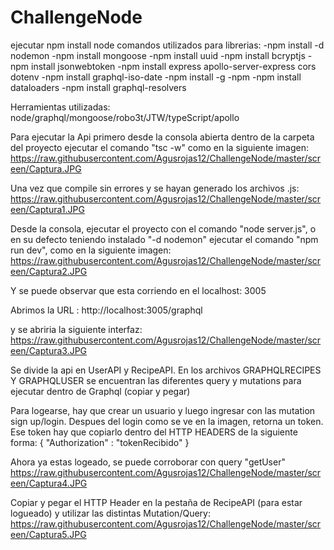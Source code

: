 # ChallengeNode

ejecutar npm install node
comandos utilizados para librerias:
-npm install -d nodemon
-npm install mongoose
-npm install uuid
-npm install bcryptjs
-npm install jsonwebtoken
-npm install express apollo-server-express cors dotenv
-npm install graphql-iso-date
-npm install -g -npm
-npm install dataloaders
-npm install graphql-resolvers

Herramientas utilizadas:
node/graphql/mongoose/robo3t/JTW/typeScript/apollo

Para ejecutar la Api primero desde la consola abierta dentro de la carpeta del proyecto ejecutar el comando "tsc -w"
como en la siguiente imagen:
https://raw.githubusercontent.com/Agusrojas12/ChallengeNode/master/screen/Captura.JPG

Una vez que compile sin errores y se hayan generado los archivos .js:
https://raw.githubusercontent.com/Agusrojas12/ChallengeNode/master/screen/Captura1.JPG

Desde la consola, ejecutar el proyecto con el comando "node server.js", o en su defecto teniendo instalado "-d nodemon" ejecutar el comando "npm run dev", como en la siguiente imagen:
https://raw.githubusercontent.com/Agusrojas12/ChallengeNode/master/screen/Captura2.JPG

Y se puede observar que esta corriendo en el localhost: 3005

Abrimos la URL : http://localhost:3005/graphql

y se abriria la siguiente interfaz: 
https://raw.githubusercontent.com/Agusrojas12/ChallengeNode/master/screen/Captura3.JPG

Se divide la api en UserAPI y RecipeAPI. En los archivos GRAPHQLRECIPES Y GRAPHQLUSER se encuentran las diferentes query y mutations para ejecutar dentro de Graphql (copiar y pegar)

Para logearse, hay que crear un usuario y luego ingresar con las mutation sign up/login.
Despues del login como se ve en la imagen, retorna un token. Ese token hay que copiarlo dentro del HTTP HEADERS de la siguiente forma:
{
  "Authorization" : "tokenRecibido"
}

Ahora ya estas logeado, se puede corroborar con query "getUser"
https://raw.githubusercontent.com/Agusrojas12/ChallengeNode/master/screen/Captura4.JPG


Copiar y pegar el HTTP Header en la pestaña de RecipeAPI (para estar logueado) y utilizar las distintas Mutation/Query:
https://raw.githubusercontent.com/Agusrojas12/ChallengeNode/master/screen/Captura5.JPG





